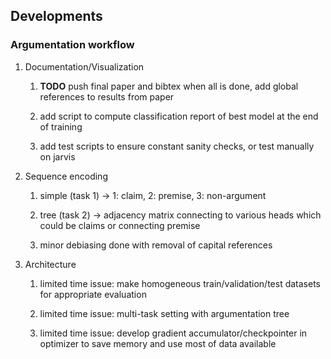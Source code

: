 ## Developments

### Argumentation workflow

1.  Documentation/Visualization

    1.  **TODO** push final paper and bibtex when all is
        done, add global references to results from paper

    2.  add script to compute classification report of best model at the
        end of training

    3.  add test scripts to ensure constant sanity checks, or test
        manually on jarvis

2.  Sequence encoding

    1.  simple (task 1) -\> 1: claim, 2: premise, 3: non-argument

    2.  tree (task 2) -\> adjacency matrix connecting to various heads
        which could be claims or connecting premise

    3.  minor debiasing done with removal of capital references

3.  Architecture

    1.  limited time issue: make homogeneous train/validation/test
        datasets for appropriate evaluation

    2.  limited time issue: multi-task setting with argumentation tree

    3.  limited time issue: develop gradient accumulator/checkpointer in
        optimizer to save memory and use most of data available
